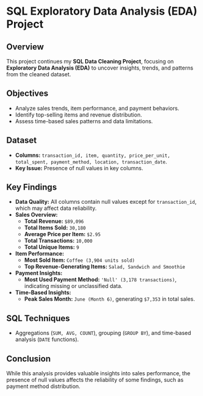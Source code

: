 # **SQL Exploratory Data Analysis (EDA) Project**  

## **Overview**  

This project continues my **SQL Data Cleaning Project**, focusing on **Exploratory Data Analysis (EDA)** to uncover insights, trends, and patterns from the cleaned dataset.  

## **Objectives**  

- Analyze sales trends, item performance, and payment behaviors.  
- Identify top-selling items and revenue distribution.  
- Assess time-based sales patterns and data limitations.  

## **Dataset**  

- **Columns:** `transaction_id, item, quantity, price_per_unit, total_spent, payment_method, location, transaction_date`.  
- **Key Issue:** Presence of null values in key columns.  

## **Key Findings**  

- **Data Quality:** All columns contain null values except for `transaction_id`, which may affect data reliability.  
- **Sales Overview:**  
  - **Total Revenue:** `$89,096`  
  - **Total Items Sold:** `30,180`  
  - **Average Price per Item:** `$2.95`  
  - **Total Transactions:** `10,000`  
  - **Total Unique Items:** `9`  
- **Item Performance:**  
  - **Most Sold Item:** `Coffee (3,904 units sold)`  
  - **Top Revenue-Generating Items:** `Salad, Sandwich and Smoothie`  
- **Payment Insights:**  
  - **Most Used Payment Method:** `'Null' (3,178 transactions)`, indicating missing or unclassified data.  
- **Time-Based Insights:**  
  - **Peak Sales Month:** `June (Month 6)`, generating `$7,353` in total sales.  

## **SQL Techniques**  

- Aggregations (`SUM, AVG, COUNT`), grouping (`GROUP BY`), and time-based analysis (`DATE` functions).  

## **Conclusion**  

While this analysis provides valuable insights into sales performance, the presence of null values affects the reliability of some findings, such as payment method distribution.
